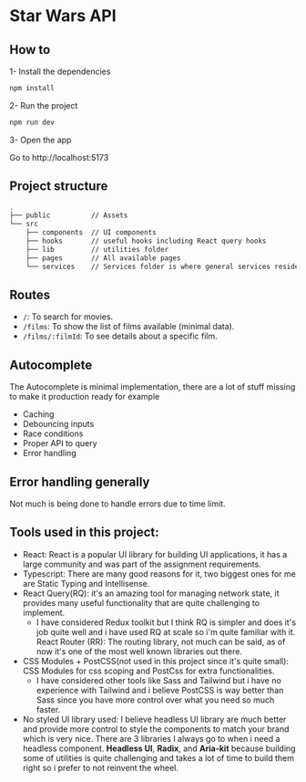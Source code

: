 # Star Wars API

## How to

1- Install the dependencies

```sh
npm install
```

2- Run the project

```sh
npm run dev
```

3- Open the app

Go to http://localhost:5173

## Project structure

```sh
.
├── public          // Assets
└── src
    ├── components  // UI components
    ├── hooks       // useful hooks including React query hooks
    ├── lib         // utilities folder
    ├── pages       // All available pages
    └── services    // Services folder is where general services reside, example API, localization...etc

```

## Routes

- `/`: To search for movies.
- `/films`: To show the list of films available (minimal data).
- `/films/:filmId`: To see details about a specific film.

## Autocomplete

The Autocomplete is minimal implementation, there are a lot of stuff missing to make it production ready for example

- Caching
- Debouncing inputs
- Race conditions
- Proper API to query
- Error handling

## Error handling generally

Not much is being done to handle errors due to time limit.

## Tools used in this project:

- React: React is a popular UI library for building UI applications, it has a large community and was part of the assignment requirements.
- Typescript: There are many good reasons for it, two biggest ones for me are Static Typing and Intellisense.
- React Query(RQ): it's an amazing tool for managing network state, it provides many useful functionality that are quite challenging to implement.
  - I have considered Redux toolkit but I think RQ is simpler and does it's job quite well and i have used RQ at scale so i'm quite familiar with it.
    React Router (RR): The routing library, not much can be said, as of now it's one of the most well known libraries out there.
- CSS Modules + PostCSS(not used in this project since it's quite small): CSS Modules for css scoping and PostCss for extra functionalities.
  - I have considered other tools like Sass and Tailwind but i have no experience with Tailwind and i believe PostCSS is way better than Sass since you have more control over what you need so much faster.
- No styled UI library used: I believe headless UI library are much better and provide more control to style the components to match your brand which is very nice.
  There are 3 libraries I always go to when i need a headless component. **Headless UI**, **Radix**, and **Aria-kit** because building some of utilities is quite challenging and takes a lot of time to build them right so i prefer to not reinvent the wheel.
